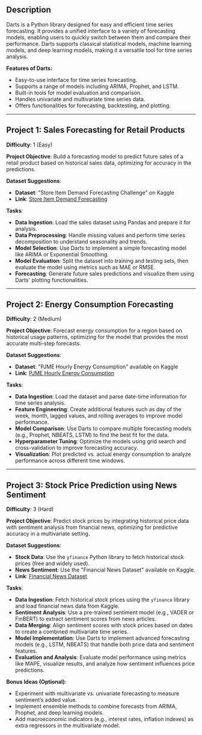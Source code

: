 ## Description  
Darts is a Python library designed for easy and efficient time series forecasting. It provides a unified interface to a variety of forecasting models, enabling users to quickly switch between them and compare their performance. Darts supports classical statistical models, machine learning models, and deep learning models, making it a versatile tool for time series analysis.  

**Features of Darts:**  
- Easy-to-use interface for time series forecasting.  
- Supports a range of models including ARIMA, Prophet, and LSTM.  
- Built-in tools for model evaluation and comparison.  
- Handles univariate and multivariate time series data.  
- Offers functionalities for forecasting, backtesting, and plotting.  

---

## Project 1: Sales Forecasting for Retail Products  
**Difficulty**: 1 (Easy)  

**Project Objective**: Build a forecasting model to predict future sales of a retail product based on historical sales data, optimizing for accuracy in the predictions.  

**Dataset Suggestions**:  
- **Dataset**: "Store Item Demand Forecasting Challenge" on Kaggle  
- **Link**: [Store Item Demand Forecasting](https://www.kaggle.com/c/demand-forecasting-kernels-only/data)  

**Tasks**:  
- **Data Ingestion**: Load the sales dataset using Pandas and prepare it for analysis.  
- **Data Preprocessing**: Handle missing values and perform time series decomposition to understand seasonality and trends.  
- **Model Selection**: Use Darts to implement a simple forecasting model like ARIMA or Exponential Smoothing.  
- **Model Evaluation**: Split the dataset into training and testing sets, then evaluate the model using metrics such as MAE or RMSE.  
- **Forecasting**: Generate future sales predictions and visualize them using Darts' plotting functionalities.  

---

## Project 2: Energy Consumption Forecasting  
**Difficulty**: 2 (Medium)  

**Project Objective**: Forecast energy consumption for a region based on historical usage patterns, optimizing for the model that provides the most accurate multi-step forecasts.  

**Dataset Suggestions**:  
- **Dataset**: "PJME Hourly Energy Consumption" available on Kaggle  
- **Link**: [PJME Hourly Energy Consumption](https://www.kaggle.com/datasets/robikscube/hourly-energy-consumption)  

**Tasks**:  
- **Data Ingestion**: Load the dataset and parse date-time information for time series analysis.  
- **Feature Engineering**: Create additional features such as day of the week, month, lagged values, and rolling averages to improve model performance.  
- **Model Comparison**: Use Darts to compare multiple forecasting models (e.g., Prophet, NBEATS, LSTM) to find the best fit for the data.  
- **Hyperparameter Tuning**: Optimize the models using grid search and cross-validation to improve forecasting accuracy.  
- **Visualization**: Plot predicted vs. actual energy consumption to analyze performance across different time windows.  

---

## Project 3: Stock Price Prediction using News Sentiment  
**Difficulty**: 3 (Hard)  

**Project Objective**: Predict stock prices by integrating historical price data with sentiment analysis from financial news, optimizing for predictive accuracy in a multivariate setting.  

**Dataset Suggestions**:  
- **Stock Data**: Use the `yfinance` Python library to fetch historical stock prices (free and widely used).  
- **News Sentiment**: Use the "Financial News Dataset" available on Kaggle.  
- **Link**: [Financial News Dataset](https://www.kaggle.com/datasets/sbhatti/financial-news-dataset)  

**Tasks**:  
- **Data Ingestion**: Fetch historical stock prices using the `yfinance` library and load financial news data from Kaggle.  
- **Sentiment Analysis**: Use a pre-trained sentiment model (e.g., VADER or FinBERT) to extract sentiment scores from news articles.  
- **Data Merging**: Align sentiment scores with stock prices based on dates to create a combined multivariate time series.  
- **Model Implementation**: Use Darts to implement advanced forecasting models (e.g., LSTM, NBEATS) that handle both price data and sentiment features.  
- **Evaluation and Analysis**: Evaluate model performance using metrics like MAPE, visualize results, and analyze how sentiment influences price predictions.  

**Bonus Ideas (Optional)**:  
- Experiment with multivariate vs. univariate forecasting to measure sentiment’s added value.  
- Implement ensemble methods to combine forecasts from ARIMA, Prophet, and deep learning models.  
- Add macroeconomic indicators (e.g., interest rates, inflation indexes) as extra regressors in the multivariate model.  
